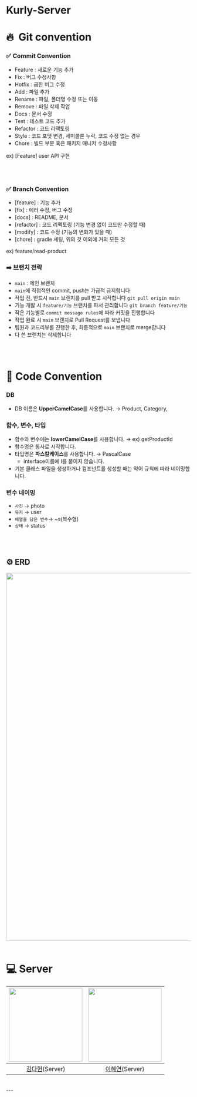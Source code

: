 # Kurly-Server

# 🔥  Git convention

### ✅ Commit Convention

- Feature : 새로운 기능 추가
- Fix : 버그 수정사항
- Hotfix : 급한 버그 수정
- Add : 파일 추가
- Rename :  파일, 폴더명 수정 또는 이동
- Remove : 파일 삭제 작업
- Docs : 문서 수정
- Test : 테스트 코드 추가
- Refactor : 코드 리팩토링
- Style : 코드 포맷 변경, 세미콜론 누락, 코드 수정 없는 경우
- Chore : 빌드 부분 혹은 패키지 매니저 수정사항

ex) [Feature] user API 구현

<br/><br/>

### ✅ Branch Convention

- [feature] : 기능 추가
- [fix] : 에러 수정, 버그 수정
- [docs] : README, 문서
- [refactor] : 코드 리펙토링 (기능 변경 없이 코드만 수정할 때)
- [modify] : 코드 수정 (기능의 변화가 있을 때)
- [chore] : gradle 세팅, 위의 것 이외에 거의 모든 것

ex) feature/read-product

### ➡️ 브랜치 전략

- `main` : 메인 브랜치
- `main`에 직접적인 commit, push는 가급적 금지합니다
- 작업 전, 반드시 `main` 브랜치를 pull 받고 시작합니다
  `git pull origin main`
- 기능 개발 시 `feature/기능` 브랜치를 파서 관리합니다
  `git branch feature/기능`
- 작은 기능별로 `commit message rules`에 따라 커밋을 진행합니다
- 작업 완료 시 `main` 브랜치로 Pull Request를 보냅니다
- 팀원과 코드리뷰를 진행한 후, 최종적으로 `main` 브랜치로 merge합니다
- 다 쓴 브랜치는 삭제합니다

<br/><br/>

# 🚀 Code Convention

### DB

- DB 이름은 **UpperCamelCase**를 사용합니다. → Product, Category,

### 함수, 변수, 타입

- 함수와 변수에는 **lowerCamelCase**를 사용합니다. → ex) getProductId
- 함수명은 동사로 시작합니다.
- 타입명은 **파스칼케이스**를 사용합니다. → PascalCase
    - interface이름에 I를 붙이지 않습니다.
- 기본 클래스 파일을 생성하거나 컴포넌트를 생성할 때는 약어 규칙에 따라 네이밍합니다.

### 변수 네이밍

- `사진` → photo
- `유저` → user
- `배열을 담은 변수`→ ~s(복수형)
- `상태` → status


<br/><br/>

## ⚙️ ERD
<img src="https://github.com/DO-SOPT-CDS-APP-7/Kurly-Server/assets/115079024/53e12b6b-e0c9-4b79-a8c5-fd6ff9908859)" width="1000">
<br/><br/>

#  💻  Server 
|<img src="https://github.com/WOK-AT/WOKAT-SERVER/assets/75441684/a3503251-18b3-4f3e-9982-3cd2faab850f" width="200">| <img src="https://github.com/DO-SOPT-CDS-APP-7/Kurly-Server/assets/115079024/bb7298fe-9a03-49d9-9be8-578ae8add3e5" width="200"> |
|:------:|:-----:|
|[김다현](https://github.com/dahyunnee)(Server)|[이혜연](https://github.com/hyeyeonnnnn)(Server)|
<br>
---

